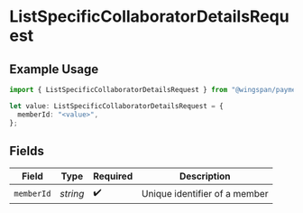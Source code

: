 # ListSpecificCollaboratorDetailsRequest

## Example Usage

```typescript
import { ListSpecificCollaboratorDetailsRequest } from "@wingspan/payments/sdk/models/operations";

let value: ListSpecificCollaboratorDetailsRequest = {
  memberId: "<value>",
};
```

## Fields

| Field                         | Type                          | Required                      | Description                   |
| ----------------------------- | ----------------------------- | ----------------------------- | ----------------------------- |
| `memberId`                    | *string*                      | :heavy_check_mark:            | Unique identifier of a member |